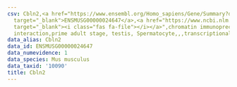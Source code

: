 ```yaml
---
csv: Cbln2,<a href="https://www.ensembl.org/Homo_sapiens/Gene/Summary?db=core;g=ENSMUSG00000024647"
  target="_blank">ENSMUSG00000024647</a>,<a href="https://www.ncbi.nlm.nih.gov/pubmed/25450459"
  target="_blank"><i class="fas fa-file"></i></a>",chromatin immunoprecipitation assay,direct
  interaction,prime adult stage, testis, Spermatocyte,,,transcriptional regulation,
data_alias: Cbln2
data_id: ENSMUSG00000024647
data_numevidence: 1
data_species: Mus musculus
data_taxid: '10090'
title: Cbln2
---
```

